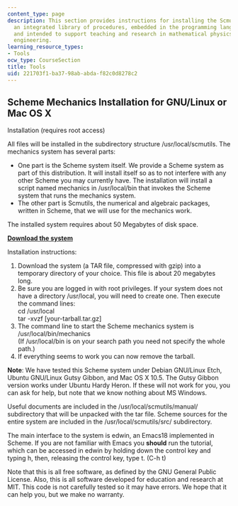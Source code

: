 ```yaml
---
content_type: page
description: This section provides instructions for installing the Scmutils system,
  an integrated library of procedures, embedded in the programming language Scheme,
  and intended to support teaching and research in mathematical physics and electrical
  engineering.
learning_resource_types:
- Tools
ocw_type: CourseSection
title: Tools
uid: 221703f1-ba37-98ab-abda-f82c0d8278c2
---
```


Scheme Mechanics Installation for GNU/Linux or Mac OS X
-------------------------------------------------------

Installation (requires root access)

All files will be installed in the subdirectory structure /usr/local/scmutils. The mechanics system has several parts:

*   One part is the Scheme system itself. We provide a Scheme system as part of this distribution. It will install itself so as to not interfere with any other Scheme you may currently have. The installation will install a script named mechanics in /usr/local/bin that invokes the Scheme system that runs the mechanics system.
*   The other part is Scmutils, the numerical and algebraic packages, written in Scheme, that we will use for the mechanics work.

The installed system requires about 50 Megabytes of disk space.

**[Download the system](http://groups.csail.mit.edu/mac/users/gjs/6946/scmutils-tarballs)**

Installation instructions:

1.  Download the system (a TAR file, compressed with gzip) into a temporary directory of your choice. This file is about 20 megabytes long.
2.  Be sure you are logged in with root privileges. If your system does not have a directory /usr/local, you will need to create one. Then execute the command lines:  
    cd /usr/local  
    tar -xvzf \[your-tarball.tar.gz\]
3.  The command line to start the Scheme mechanics system is  
    /usr/local/bin/mechanics  
    (If /usr/local/bin is on your search path you need not specify the whole path.)
4.  If everything seems to work you can now remove the tarball.

**Note**: We have tested this Scheme system under Debian GNU/Linux Etch, Ubuntu GNU/Linux Gutsy Gibbon, and Mac OS X 10.5. The Gutsy Gibbon version works under Ubuntu Hardy Heron. If these will not work for you, you can ask for help, but note that we know nothing about MS Windows.

Useful documents are included in the /usr/local/scmutils/manual/ subdirectory that will be unpacked with the tar file. Scheme sources for the entire system are included in the /usr/local/scmutils/src/ subdirectory.

The main interface to the system is edwin, an Emacs18 implemented in Scheme. If you are not familiar with Emacs you **should** run the tutorial, which can be accessed in edwin by holding down the control key and typing h, then, releasing the control key, type t. (C-h t)

Note that this is all free software, as defined by the GNU General Public License. Also, this is all software developed for education and research at MIT. This code is not carefully tested so it may have errors. We hope that it can help you, but we make no warranty.